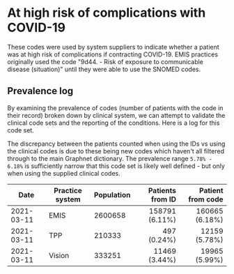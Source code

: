 # At high risk of complications with COVID-19

These codes were used by system suppliers to indicate whether a patient was at high risk of complications if contracting COVID-19. EMIS practices originally used the code "9d44. - Risk of exposure to communicable disease (situation)" until they were able to use the SNOMED codes.

## Prevalence log

By examining the prevalence of codes (number of patients with the code in their record) broken down by clinical system, we can attempt to validate the clinical code sets and the reporting of the conditions. Here is a log for this code set.

The discrepancy between the patients counted when using the IDs vs using the clinical codes is due to these being new codes which haven't all filtered through to the main Graphnet dictionary. The prevalence range `5.78% - 6.18%` is sufficiently narrow that this code set is likely well defined - but only when using the supplied clinical codes.

| Date       | Practice system | Population | Patients from ID | Patient from code |
| ---------- | --------------- | ---------- | ---------------: | ----------------: |
| 2021-03-11 | EMIS            | 2600658    |   158791 (6.11%) |    160665 (6.18%) |
| 2021-03-11 | TPP             | 210333     |      497 (0.24%) |     12159 (5.78%) |
| 2021-03-11 | Vision          | 333251     |    11469 (3.44%) |     19965 (5.99%) |
